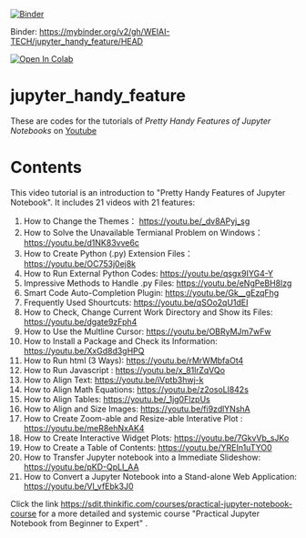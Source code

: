 [![Binder](https://mybinder.org/badge_logo.svg)](https://mybinder.org/v2/gh/WEIAI-TECH/jupyter_handy_feature/HEAD)

Binder: https://mybinder.org/v2/gh/WEIAI-TECH/jupyter_handy_feature/HEAD

[![Open In Colab](https://colab.research.google.com/assets/colab-badge.svg)](https://colab.research.google.com/https://github.com/WEIAI-TECH/jupyter_handy_feature)

# jupyter_handy_feature
These are  codes for the tutorials of *Pretty Handy Features of Jupyter Notebooks* on [Youtube](https://www.youtube.com/playlist?list=PLjvsR-Mqurjvj4n5mcTs3iBGEi7-JpN3u)

# Contents
This video tutorial  is an introduction to "Pretty Handy Features of Jupyter Notebook". It includes 21 videos with 21 features:
 1. How to Change the Themes： https://youtu.be/_dv8APyj_sg 
  2. How to Solve the Unavailable Termianal Problem on Windows： https://youtu.be/d1NK83vve6c
  3. How to Create Python (.py) Extension Files：https://youtu.be/OC753j0ej8k
  4. How to Run External Python Codes:  https://youtu.be/qsgx9IYG4-Y
  5. Impressive Methods to Handle .py Files: https://youtu.be/eNgPeBH8lzg
  6. Smart Code Auto-Completion Plugin: https://youtu.be/Gk__gEzqFhg
  7. Frequently Used Shourtcuts: https://youtu.be/qSOo2qU1dEI
  8. How to Check, Change Current Work Directory and Show its Files: https://youtu.be/dgate9zFph4
  9. How to Use the Multline Cursor: https://youtu.be/OBRyMJm7wFw
10. How to Install a Package and Check its Information: https://youtu.be/XxGd8d3gHPQ
  11. How to Run html (3 Ways): https://youtu.be/rMrWMbfaOt4
  12. How to Run Javascript : https://youtu.be/x_81lrZqVQo
  13. How to Align Text: https://youtu.be/iVptb3hwj-k
  14. How to Align Math Equations:  https://youtu.be/z2osoLl842s
  15. How to Align Tables:  https://youtu.be/_1jg0FlzpUs
  16. How to Align and Size Images: https://youtu.be/fi9zdlYNshA
  17. How to Create Zoom-able and Resize-able Interative Plot : https://youtu.be/meR8ehNxAK4
  18. How to Create Interactive Widget Plots: https://youtu.be/7GkvVb_sJKo
  19. How to Create a  Table of Contents: https://youtu.be/YREIn1uTYO0
  20. How to Transfer Jupyter notebook into a Immediate Slideshow: https://youtu.be/pKD-QpLI_AA
  21. How to Convert a Jupyter Notebook into a Stand-alone Web Application: https://youtu.be/Vl_vfEbk3J0

Click the link https://sdit.thinkific.com/courses/practical-jupyter-notebook-course for a more detailed  and systemic course "Practical Jupyter Notebook from Beginner to Expert" .
